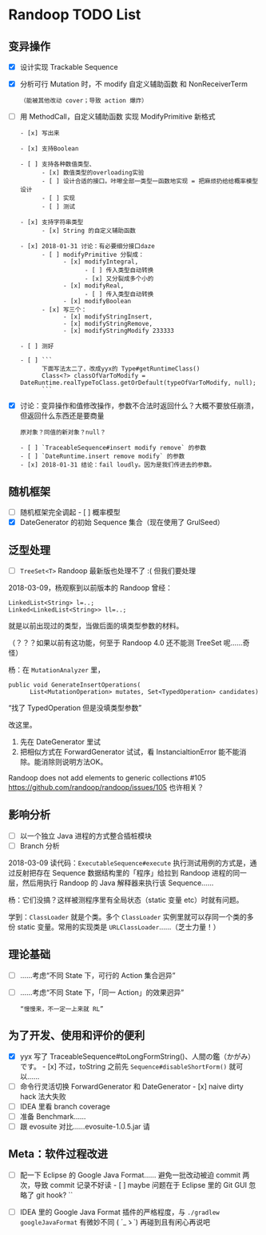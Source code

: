 # Randoop TODO List

## 变异操作

- [x] 设计实现 Trackable Sequence

- [x] 分析可行 Mutation 时，不 modify 自定义辅助函数 和 NonReceiverTerm

      （能被其他改动 cover；导致 action 爆炸）

- [ ] 用 MethodCall，自定义辅助函数 实现 ModifyPrimitive 新格式

      - [x] 写出来

      - [x] 支持Boolean

      - [ ] 支持各种数值类型、
            - [x] 数值类型的overloading实验
            - [ ] 设计合适的接口。咔嚓全部一类型一函数地实现 = 把麻烦扔给给概率模型设计
            - [ ] 实现
            - [ ] 测试

      - [x] 支持字符串类型
            - [x] String 的自定义辅助函数

      - [x] 2018-01-31 讨论：有必要细分接口daze
            - [ ] modifyPrimitive 分裂成：
                  - [x] modifyIntegral, 
                        - [ ] 传入类型自动转换
                        - [x] 又分裂成多个小的
                  - [x] modifyReal, 
                        - [ ] 传入类型自动转换
                  - [x] modifyBoolean
            - [x] 写三个：
                  - [x] modifyStringInsert, 
                  - [x] modifyStringRemove, 
                  - [x] modifyStringModify 233333

      - [ ] 测好

      - [ ] ```
            下面写法太二了，改成yyx的 Type#getRuntimeClass()
            Class<?> classOfVarToModify = DateRuntime.realTypeToClass.getOrDefault(typeOfVarToModify, null);
            ```

- [x] 讨论：变异操作和值修改操作，参数不合法时返回什么？大概不要放任崩溃，但返回什么东西还是要商量

      原对象？同值的新对象？null？

      - [ ] `TraceableSequence#insert modify remove` 的参数
      - [ ] `DateRuntime.insert remove modify` 的参数
      - [x] 2018-01-31 结论：fail loudly。因为是我们传进去的参数。

## 随机框架

- [ ] 随机框架完全调起
      - [ ] 概率模型
- [x] DateGenerator 的初始 Sequence 集合（现在使用了 GrulSeed）

## 泛型处理

- [ ] `TreeSet<T>` Randoop 最新版也处理不了 :( 但我们要处理

2018-03-09，杨观察到以前版本的 Randoop 曾经：

```
LinkedList<String> l=..;
Linked<LinkedList<String>> ll=..;
```

就是以前出现过的类型，当做后面的填类型参数的材料。

（？？？如果以前有这功能，何至于 Randoop 4.0 还不能测 TreeSet 呢……奇怪）


杨：在 `MutationAnalyzer` 里，

```
public void GenerateInsertOperations(
      List<MutationOperation> mutates, Set<TypedOperation> candidates)
```
“找了 TypedOperation 但是没填类型参数”

改这里。

1. 先在 DateGenerator 里试
2. 把相似方式在 ForwardGenerator 试试，看 InstancialtionError 能不能消除。能消除则说明方法OK。

Randoop does not add elements to generic collections #105 https://github.com/randoop/randoop/issues/105 也许相关？

## 影响分析

- [ ] 以一个独立 Java 进程的方式整合插桩模块
- [ ] Branch 分析

2018-03-09 读代码：`ExecutableSequence#execute` 执行测试用例的方式是，通过反射把存在 Sequence 数据结构里的「程序」给拉到 Randoop 进程的同一层，然后用执行 Randoop 的 Java 解释器来执行该 Sequence……

杨：它们没搞？这样被测程序里有全局状态（static 变量 etc）时就有问题。

学到：`ClassLoader` 就是个类。多个 `ClassLoader` 实例里就可以存同一个类的多份 static 变量。常用的实现类是 `URLClassLoader`……（芝士力量！）

## 理论基础

- [ ] ……考虑“不同 State 下，可行的 Action 集合迥异”

- [ ] ……考虑“不同 State 下，「同一 Action」的效果迥异”

      “慢慢来，不一定一上来就 RL”


## 为了开发、使用和评价的便利

- [x] yyx 写了 TraceableSequence#toLongFormString()、人間の鑑（かがみ）です。
      - [x] 不过，toString 之前先 `Sequence#disableShortForm()` 就可以……
- [ ] 命令行灵活切换 ForwardGenerator 和 DateGenerator
      - [x] naive dirty hack 法大失败
- [ ] IDEA 里看 branch coverage
- [ ] 准备 Benchmark……
- [ ] 跟 evosuite 对比……evosuite-1.0.5.jar 请

## Meta：软件过程改进

- [ ] 配一下 Eclipse 的 Google Java Format…… 避免一批改动被迫 commit 两次，导致 commit 记录不好读
      - [ ] maybe 问题在于 Eclipse 里的 Git GUI 忽略了 git hook? ``
- [ ] IDEA 里的 Google Java Format 插件的严格程度，与 `./gradlew googleJavaFormat` 有微妙不同 ( ´_ゝ`) 再碰到且有闲心再说吧

